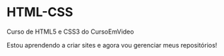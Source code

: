 # HTML-CSS
 Curso de HTML5 e CSS3 do CursoEmVideo

 Estou aprendendo a criar sites e agora vou gerenciar meus repositórios!


